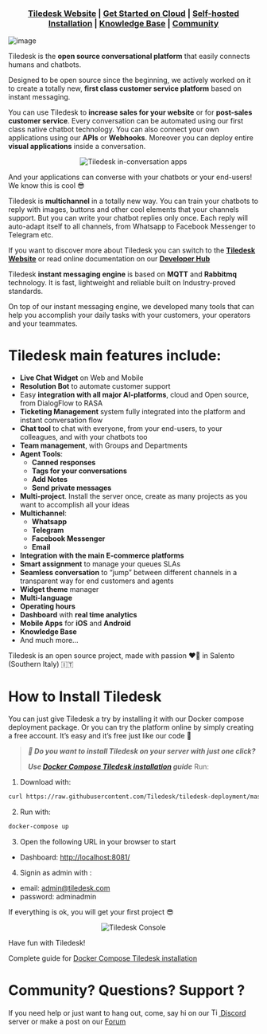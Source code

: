 <h3 align="center">
  <b><a href="https://tiledesk.com/?utm_source=github" target="_blank">Tiledesk Website</a></b>
  |
  <b><a href="https://console.tiledesk.com/v2/dashboard/#/signup/?utm_source=github" target="_blank">Get Started on Cloud</a></b>
  |
  <b><a href="https://tiledesk.com/install/?utm_source=github" target="_blank">Self-hosted Installation</a></b>
  |
  <b><a href="https://gethelp.tiledesk.com/?utm_source=github" target="_blank">Knowledge Base</a></b>
  |
  <b><a href="https://developer.tiledesk.com/community/?utm_source=github" target="_blank">Community</a></b>
</h3>

![image](https://user-images.githubusercontent.com/32564846/181367757-77773e70-4e86-4c99-a617-a1a0e504fcd9.png)

Tiledesk is the **open source conversational platform** that easily connects humans and chatbots.

Designed to be open source since the beginning, we actively worked on it to create a totally new, **first class customer service platform** based on instant messaging.

You can use Tiledesk to **increase sales for your website** or for **post-sales customer service**. Every conversation can be automated using our first class native chatbot technology.
You can also connect your own applications using our **APIs** or **Webhooks**.
Moreover you can deploy entire **visual applications** inside a conversation.

<p align="center">
  <img alt="Tiledesk in-conversation apps" src="https://user-images.githubusercontent.com/32564846/181747912-30afa85e-edad-4fa7-a0d1-8d92465a9ebb.png">
</p>

And your applications can converse with your chatbots or your end-users! We know this is cool 😎

Tiledesk is **multichannel** in a totally new way. You can train your chatbots to reply with images, buttons and other cool elements that your channels support. But you can write your chatbot replies only once. Each reply will auto-adapt itself to all channels, from Whatsapp to Facebook Messenger to Telegram etc.

If you want to discover more about Tiledesk you can switch to the <a href="https://tiledesk.com/?utm_source=github" target="_blank">**Tiledesk Website**</a> or read online documentation on our <a href="https://developer.tiledesk.com/?utm_source=github" target="_blank">**Developer Hub**</a>

Tiledesk **instant messaging engine** is based on **MQTT** and **Rabbitmq** technology. It is fast, lightweight and reliable built on Industry-proved standards.

On top of our instant messaging engine, we developed many tools that can help you accomplish your daily tasks with your customers, your operators and your teammates.

# Tiledesk **main features** include:

* **Live Chat Widget** on Web and Mobile
* **Resolution Bot** to automate customer support
* Easy **integration with all major AI-platforms**, cloud and Open source, from DialogFlow to RASA
* **Ticketing Management** system fully integrated into the platform and instant conversation flow
* **Chat tool** to chat with everyone, from your end-users, to your colleagues, and with your chatbots too
* **Team management**, with Groups and Departments
* **Agent Tools**: 
  * **Canned responses** 
  * **Tags for your conversations** 
  * **Add Notes**
  * **Send private messages** 
* **Multi-project**. Install the server once, create as many projects as you want to accomplish all your ideas
* **Multichannel**: 
  * **Whatsapp**
  * **Telegram**
  * **Facebook Messenger**
  * **Email**
* **Integration with the main E-commerce platforms**
* **Smart assignment** to manage your queues SLAs
* **Seamless conversation** to “jump” between different channels in a transparent way for end customers and agents  
* **Widget theme** manager
* **Multi-language**
* **Operating hours**
* **Dashboard** with **real time analytics**
* **Mobile Apps** for **iOS** and **Android**
* **Knowledge Base**
* And much more…

Tiledesk is an open source project, made with passion ❤️‍🔥 in Salento (Southern Italy) 🇮🇹

# How to Install Tiledesk

You can just give Tiledesk a try by installing it with our Docker compose deployment package. Or you can try the platform online by simply creating a free account. It’s easy and it’s free just like our code 🙂

> ***🚀 Do you want to install Tiledesk on your server with just one click?***
> 
> ***Use [Docker Compose Tiledesk installation](https://github.com/Tiledesk/tiledesk-deployment/blob/master/docker-compose/README.md) guide***
> Run: 
1. Download with:
```bash
curl https://raw.githubusercontent.com/Tiledesk/tiledesk-deployment/master/docker-compose/docker-compose.yml --output docker-compose.yml
```
2. Run with: 
```bash
docker-compose up
```
3. Open the following URL in your browser to start 
* Dashboard: [http://localhost:8081/](http://localhost:8081/)

4. Signin as admin with :
* email: admin@tiledesk.com
* password: adminadmin

If everything is ok, you will get your first project 😎

<p align="center">
  <img alt="Tiledesk Console" src="https://user-images.githubusercontent.com/32564846/181748122-8e8a5ee7-1cf8-4c24-b4ae-76879ec66e87.png">
</p>

Have fun with Tiledesk!

Complete guide for [Docker Compose Tiledesk installation](https://github.com/Tiledesk/tiledesk-deployment/blob/master/docker-compose/README.md)

# Community? Questions? Support ?
If you need help or just want to hang out, come, say hi on our [<img width="15" alt="Tiledesk discord" src="https://seeklogo.com/images/D/discord-color-logo-E5E6DFEF80-seeklogo.com.png"> Discord](https://discord.gg/nERZEZ7SmG) server or make a post on our [Forum](https://tiledesk.discourse.group)

